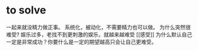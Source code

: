 # to solve
一起来就没精力做正事。
	系统化，被动化，不需要精力也可以做。
为什么突然很难受?
	娱乐过多，老找不到更刺激的娱乐，就越来越难受
[[感受]]
为什么默认自己一定是非常成功？你要什么是一定的期望越高只会让自己更难受。
